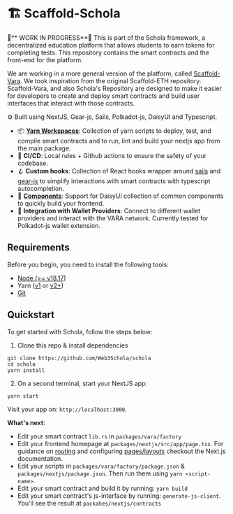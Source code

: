 # 🏗 Scaffold-Schola

🚧** WORK IN PROGRESS**🚧
This is part of the Schola framework, a decentralized education platform that allows students to earn tokens for completing tests. This repository contains the smart contracts and the front-end for the platform.

We are working in a more general version of the platform, called [Scaffold-Vara](https://github.com/Web3Schola/scaffold-vara). We took inspiration from the original Scaffold-ETH repository.
Scaffold-Vara, and also Schola's Repository are designed to make it easier for developers to create and deploy smart contracts and build user interfaces that interact with those contracts.

⚙️ Built using NextJS, Gear-js, Sails, Polkadot-js, DaisyUI and Typescript.

- 📦 **[Yarn Workspaces](https://github.com/D9J9V/schola/blob/main/package.json)**: Collection of yarn scripts to deploy, test, and compile smart contracts and to run, lint and build your nextjs app from the main package.
- 🔄 **CI/CD**: Local rules + Github actions to ensure the safety of your codebase.
- 🪝 **Custom hooks**: Collection of React hooks wrapper around [sails](https://github.com/gear-tech/sails) and [gear-js](https://github.com/gear-tech/gear-js) to simplify interactions with smart contracts with typescript autocompletion.
- 🧱 [**Components**](https://daisyui.com/components/): Support for DaisyUI collection of common components to quickly build your frontend.
- 🔐 **Integration with Wallet Providers**: Connect to different wallet providers and interact with the VARA network. Currently tested for Polkadot-js wallet extension.

## Requirements

Before you begin, you need to install the following tools:

- [Node (>= v18.17)](https://nodejs.org/en/download/)
- Yarn ([v1](https://classic.yarnpkg.com/en/docs/install/) or [v2+](https://yarnpkg.com/getting-started/install))
- [Git](https://git-scm.com/downloads)

## Quickstart

To get started with Schola, follow the steps below:

1. Clone this repo & install dependencies

```
git clone https://github.com/Web3Schola/schola
cd schola
yarn install
```

2. On a second terminal, start your NextJS app:

```
yarn start
```

Visit your app on: `http://localhost:3000`.

**What's next**:

- Edit your smart contract `lib.rs` in `packages/vara/factory`
- Edit your frontend homepage at `packages/nextjs/src/app/page.tsx`. For guidance on [routing](https://nextjs.org/docs/app/building-your-application/routing/defining-routes) and configuring [pages/layouts](https://nextjs.org/docs/app/building-your-application/routing/pages-and-layouts) checkout the Next.js documentation.
- Edit your scripts in `packages/vara/factory/package.json` & `packages/nextjs/package.json`. Then run them using `yarn <script-name>`.
- Edit your smart contract and build it by running: `yarn build`
- Edit your smart contract's js-interface by running: `generate-js-client`. You'll see the result at `packahes/nextjs/contracts`
